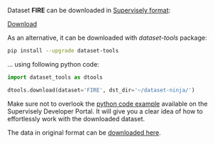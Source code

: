 Dataset **FIRE** can be downloaded in [Supervisely format](https://developer.supervisely.com/api-references/supervisely-annotation-json-format):

 [Download](/supervisely-supervisely-assets-public/teams_storage/4/a/X6/4ewrOqOQkVvPjM4W64TbcM7JsSgnqnGIhj91gvntLmNKE1wEvwLyPbG162lJ8f1phm9vXCO2IpQmhM7JuGDHQzgpcGoFuHOHF3zSlyuPggWb0bATymNMAHv1y9EM.tar)

As an alternative, it can be downloaded with *dataset-tools* package:
``` bash
pip install --upgrade dataset-tools
```

... using following python code:
``` python
import dataset_tools as dtools

dtools.download(dataset='FIRE', dst_dir='~/dataset-ninja/')
```
Make sure not to overlook the [python code example](https://developer.supervisely.com/getting-started/python-sdk-tutorials/iterate-over-a-local-project) available on the Supervisely Developer Portal. It will give you a clear idea of how to effortlessly work with the downloaded dataset.

The data in original format can be [downloaded here](https://projects.ics.forth.gr/cvrl/fire/FIRE.7z).